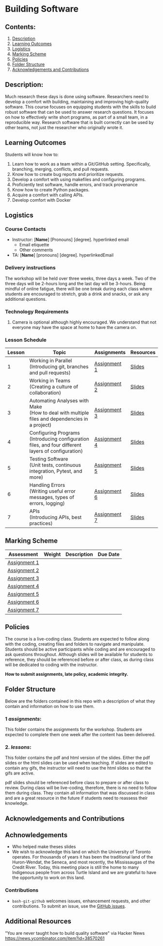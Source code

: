 # Building Software

## Contents:
1. [Description](https://github.com/UofT-DSI/04-building_research_software?tab=readme-ov-file#description)
2. [Learning Outcomes](https://github.com/UofT-DSI/04-building_research_software?tab=readme-ov-file#learning-outcomes)
3. [Logistics](https://github.com/UofT-DSI/04-building_research_software?tab=readme-ov-file#logistics)
4. [Marking Scheme](https://github.com/UofT-DSI/04-building_research_software?tab=readme-ov-file#marking-scheme)
5. [Policies](https://github.com/UofT-DSI/04-building_research_software?tab=readme-ov-file#policies)
6. [Folder Structure](https://github.com/UofT-DSI/04-building_research_software?tab=readme-ov-file#folder-structure)
7. [Acknowledgements and Contributions](https://github.com/UofT-DSI/04-building_research_software?tab=readme-ov-file#acknowledgements-and-contributions)

## Description:
Much research these days is done using software. Researchers need to develop a comfort with building, maintaining and improving high-quality software. This course focuses on equipping students with the skills to build robust software that can be used to answer research questions. It focuses on how to effectively write short programs, as part of a small team, in a reproducible way. Research software that is built correctly can be used by other teams, not just the researcher who originally wrote it.

## Learning Outcomes
Students will know how to:
1. Learn how to work as a team within a Git/GitHub setting. Specifically, branching, merging, conflicts, and pull requests.
2. Know how to create bug reports and prioritize requests.
3. Develop a comfort with using makefiles and configuring programs.
4. Proficiently test software, handle errors, and track provenance
5. Know how to create Python packages.
6. Acquire a comfort with calling APIs. 
7. Develop comfort with Docker


## Logistics

### Course Contacts
* Instructor: [**Name**] [Pronouns] [degree]. hyperlinked email
  * Email etiquette
  * Other comments 
* TA: [**Name**] [pronouns] [degree]. hyperlinkedEmail

### Delivery instructions
The workshop will be held over three weeks, three days a week. Two of the three days will be 2-hours long and the last day will be 3-hours. Being mindful of online fatigue, there will be one break during each class where students are encouraged to stretch, grab a drink and snacks, or ask any additional questions.

### Technology Requirements
1. Camera is optional although highly encouraged. We understand that not everyone may have the space at home to have the camera on.


### Lesson Schedule
| Lesson | Topic                                                                                        | Assignments      | Resources  |
|--------|----------------------------------------------------------------------------------------------|------------------|------------|
| 1      | Working in Parallel <br>(Introducing git, branches and pull requests)       | [Assignment 1](https://github.com/UofT-DSI/04-building_research_software/blob/main/assignments/Lesson1_Assignment.md) | [Slides](https://github.com/UofT-DSI/04-building_research_software/tree/main/lessons/lesson1) |
| 2      | Working in Teams<br>(Creating a culture of collaboration)                                            | [Assignment 2](https://github.com/UofT-DSI/04-building_research_software/blob/main/assignments/Lesson2_Assignment.md) | [Slides](https://github.com/UofT-DSI/04-building_research_software/tree/main/lessons/lesson2) |
| 3      | Automating Analyses with Make<br>(How to deal with multiple files and dependencies in a project)                 | [Assignment 3](https://github.com/UofT-DSI/04-building_research_software/blob/main/assignments/Lesson3_Assignment.md) | [Slides](https://github.com/UofT-DSI/04-building_research_software/tree/main/lessons/lesson3) |
| 4      | Configuring Programs<br>(Introducing configuration files, and four different layers of configuration) | [Assignment 4](https://github.com/UofT-DSI/04-building_research_software/blob/main/assignments/Lesson4_Assignment.md) | [Slides](https://github.com/UofT-DSI/04-building_research_software/tree/main/lessons/lesson4) |
| 5      | Testing Software<br>(Unit tests, continuous integration, Pytest, and more)                            | [Assignment 5](https://github.com/UofT-DSI/04-building_research_software/blob/main/assignments/Lesson5_Assignment.md) | [Slides](https://github.com/UofT-DSI/04-building_research_software/tree/main/lessons/lesson5) |
| 6      | Handling Errors<br>(Writing useful error messages, types of errors, logging)                   | [Assignment 6](https://github.com/UofT-DSI/04-building_research_software/blob/main/assignments/Lesson6_Assignment.md) | [Slides](https://github.com/UofT-DSI/04-building_research_software/tree/main/lessons/lesson6) |
| 7      | APIs<br>(Introducing APIs, best practices) | [Assignment 7]() | [Slides](https://github.com/UofT-DSI/04-building_research_software/tree/main/lessons/lesson7) |


## Marking Scheme
| Assessment       | Weight | Description | Due Date |
|------------------|--------|-------------|----------|
| [Assignment 1]() |        |             |          |
| [Assignment 2]() |        |             |          |
| [Assignment 3]() |        |             |          |
| [Assignment 4]() |        |             |          |
| [Assignment 5]() |        |             |          |
| [Assignment 6]() |        |             |          |
| [Assignment 7]() |        |             |          |

## Policies
The course is a live-coding class. Students are expected to follow along with the coding, creating files and folders to navigate and manipulate. Students should be active participants while coding and are encouraged to ask questions throughout. Although slides will be available for students to reference, they should be referenced before or after class, as during class will be dedicated to coding with the instructor.

**How to submit assignments, late policy, academic integrity.**

## Folder Structure
Below are the folders contained in this repo with a description of what they contain and information on how to use them.

### 1 *assignments*:
This folder contains the assignments for the workshop. Students are expected to complete them one week after the content has been delivered.

### 2. *lessons*:
This folder contains the pdf and html version of the slides. Either the pdf slides or the html slides can be used when teaching. If slides are edited to contain any gifs, the instructor will need to use the html slides so that the gifs are active.

pdf slides should be referenced before class to prepare or after class to review. During class will be live-coding, therefore, there is no need to follow them during class. They contain all information that was discussed in class and are a great resource in the future if students need to reassess their knowledge.



## Acknowledgements and Contributions
## Achnowledgements
* Who helped make theses slides
* We wish to acknowledge this land on which the University of Toronto operates. For thousands of years it has been the traditional land of the Huron-Wendat, the Seneca, and most recently, the Mississaugas of the Credit River. Today, this meeting place is still the home to many Indigenous people from across Turtle Island and we are grateful to have the opportunity to work on this land.
### Contributions 
* `bash-git-github` welcomes issues, enhancement requests, and other contributions. To submit an issue, use the [GitHub
issues](https://github.com/anjalisilva/bash-git-github/issues).

## Additional Resources

"You are never taught how to build quality software" via Hacker News https://news.ycombinator.com/item?id=38570261 
